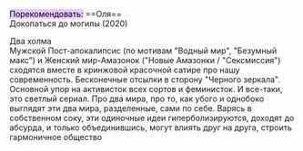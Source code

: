 <mark style="background: #D2B3FFA6;">Порекомендовать:</mark>
==Оля==  
Докопаться до могилы (2020)

Два холма  
Мужской Пост-апокалипсис (по мотивам "Водный мир", "Безумный макс") и Женский мир-Амазонок ("Новые Амазонки / "Сексмиссия") сходятся вместе в кринжовой красочной сатире про нашу современность. Бесконечные отсылки в сторону "Черного зеркала". Основной упор на активисток всех сортов и феминисток. И все-таки, это светлый сериал. Про два мира, про то, как убого и однобоко выглядят эти два мира, разделенные, сами по себе. Варясь в собственном соку, эти одиночные идеи гиперболизируются, доходят до абсурда, и только объединившись, могут влиять друг на друга, строить гармоничное общество